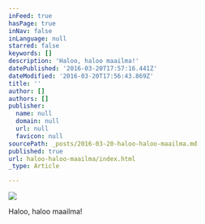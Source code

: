 ```yaml
---
inFeed: true
hasPage: true
inNav: false
inLanguage: null
starred: false
keywords: []
description: 'Haloo, haloo maailma!'
datePublished: '2016-03-20T17:57:16.441Z'
dateModified: '2016-03-20T17:56:43.869Z'
title: ''
author: []
authors: []
publisher:
  name: null
  domain: null
  url: null
  favicon: null
sourcePath: _posts/2016-03-20-haloo-haloo-maailma.md
published: true
url: haloo-haloo-maailma/index.html
_type: Article

---
```

![](https://the-grid-user-content.s3-us-west-2.amazonaws.com/f97c0f27-6c23-4cb0-8667-4217660d2aca.jpg)

Haloo, haloo maailma!